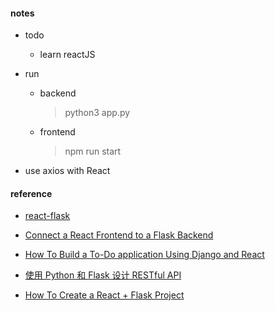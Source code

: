 #### notes

-   todo

    -   learn reactJS

-   run

    -   backend

        > python3 app.py

    -   frontend
        > npm run start

-   use axios with React

#### reference

-   [react-flask](https://www.propelauth.com/post/react-flask-starter-app)

-   [Connect a React Frontend to a Flask Backend](https://dev.to/ondiek/connecting-a-react-frontend-to-a-flask-backend-h1o)

-   [How To Build a To-Do application Using Django and React](https://www.digitalocean.com/community/tutorials/build-a-to-do-application-using-django-and-react)

-   [使用 Python 和 Flask 设计 RESTful API](http://www.pythondoc.com/flask-restful/first.html)
-   [How To Create a React + Flask Project](https://blog.miguelgrinberg.com/post/how-to-create-a-react--flask-project)
